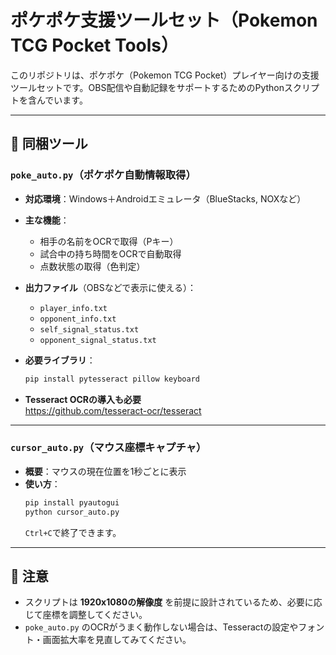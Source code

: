 # ポケポケ支援ツールセット（Pokemon TCG Pocket Tools）

このリポジトリは、ポケポケ（Pokemon TCG Pocket）プレイヤー向けの支援ツールセットです。OBS配信や自動記録をサポートするためのPythonスクリプトを含んでいます。

---

## 📁 同梱ツール

### `poke_auto.py`（ポケポケ自動情報取得）

- **対応環境**：Windows＋Androidエミュレータ（BlueStacks, NOXなど）
- **主な機能**：
  - 相手の名前をOCRで取得（Pキー）
  - 試合中の持ち時間をOCRで自動取得
  - 点数状態の取得（色判定）

- **出力ファイル**（OBSなどで表示に使える）：
  - `player_info.txt`
  - `opponent_info.txt`
  - `self_signal_status.txt`
  - `opponent_signal_status.txt`

- **必要ライブラリ**：
  ```bash
  pip install pytesseract pillow keyboard
  ```

- **Tesseract OCRの導入も必要**  
  https://github.com/tesseract-ocr/tesseract

---

### `cursor_auto.py`（マウス座標キャプチャ）

- **概要**：マウスの現在位置を1秒ごとに表示
- **使い方**：
  ```bash
  pip install pyautogui
  python cursor_auto.py
  ```
  `Ctrl+C`で終了できます。

---

## 🧠 注意

- スクリプトは **1920x1080の解像度** を前提に設計されているため、必要に応じて座標を調整してください。
- `poke_auto.py` のOCRがうまく動作しない場合は、Tesseractの設定やフォント・画面拡大率を見直してみてください。

